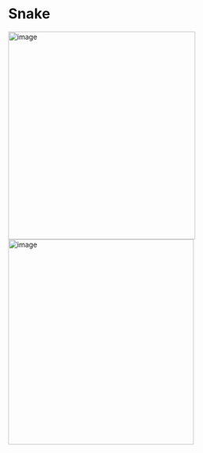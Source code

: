 # Snake

<img width="377" height="419" alt="image" src="https://github.com/user-attachments/assets/8e13ed04-2d70-49e8-bbc9-16951dd45d35" />

<img width="374" height="414" alt="image" src="https://github.com/user-attachments/assets/f2791354-0e0a-4e42-a38e-1ab94236e935" />

